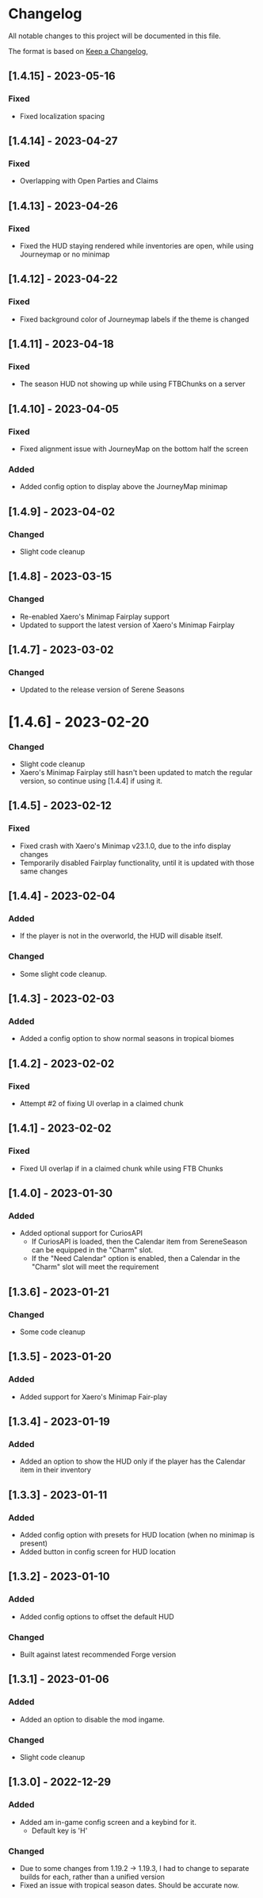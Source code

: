# Changelog

All notable changes to this project will be documented in this file.

The format is based on [Keep a Changelog](https://keepachangelog.com/en/1.0.0/),

## [1.4.15] - 2023-05-16

### Fixed

- Fixed localization spacing


## [1.4.14] - 2023-04-27

### Fixed

- Overlapping with Open Parties and Claims


## [1.4.13] - 2023-04-26

### Fixed

- Fixed the HUD staying rendered while inventories are open, while using Journeymap or no minimap


## [1.4.12] - 2023-04-22

### Fixed

- Fixed background color of Journeymap labels if the theme is changed


## [1.4.11] - 2023-04-18

### Fixed

- The season HUD not showing up while using FTBChunks on a server


## [1.4.10] - 2023-04-05

### Fixed

- Fixed alignment issue with JourneyMap on the bottom half the screen

### Added

- Added config option to display above the JourneyMap minimap


## [1.4.9] - 2023-04-02

### Changed

- Slight code cleanup


## [1.4.8] - 2023-03-15

### Changed

- Re-enabled Xaero's Minimap Fairplay support
- Updated to support the latest version of Xaero's Minimap Fairplay


## [1.4.7] - 2023-03-02

### Changed

- Updated to the release version of Serene Seasons

# [1.4.6] - 2023-02-20

### Changed

- Slight code cleanup
- Xaero's Minimap Fairplay still hasn't been updated to match the regular version, so continue using [1.4.4] if using it.


## [1.4.5] - 2023-02-12

### Fixed

- Fixed crash with Xaero's Minimap v23.1.0, due to the info display changes
- Temporarily disabled Fairplay functionality, until it is updated with those same changes


## [1.4.4] - 2023-02-04

### Added

- If the player is not in the overworld, the HUD will disable itself.

### Changed

- Some slight code cleanup.


## [1.4.3] - 2023-02-03

### Added

- Added a config option to show normal seasons in tropical biomes


## [1.4.2] - 2023-02-02

### Fixed

- Attempt #2 of fixing UI overlap in a claimed chunk


## [1.4.1] - 2023-02-02

### Fixed

- Fixed UI overlap if in a claimed chunk while using FTB Chunks


## [1.4.0] - 2023-01-30

### Added

- Added optional support for CuriosAPI
  - If CuriosAPI is loaded, then the Calendar item from SereneSeason can be equipped in the "Charm" slot.
  - If the "Need Calendar" option is enabled, then a Calendar in the "Charm" slot will meet the requirement

## [1.3.6] - 2023-01-21

### Changed
- Some code cleanup

## [1.3.5] - 2023-01-20

### Added

- Added support for Xaero's Minimap Fair-play

## [1.3.4] - 2023-01-19

### Added

- Added an option to show the HUD only if the player has the Calendar item in their inventory

## [1.3.3] - 2023-01-11

### Added

- Added config option with presets for HUD location (when no minimap is present)
- Added button in config screen for HUD location

## [1.3.2] - 2023-01-10

### Added

- Added config options to offset the default HUD

### Changed

- Built against latest recommended Forge version

## [1.3.1] - 2023-01-06

### Added

- Added an option to disable the mod ingame.


### Changed

- Slight code cleanup

## [1.3.0] - 2022-12-29

### Added

- Added am in-game config screen and a keybind for it.
  - Default key is 'H'


### Changed

- Due to some changes from 1.19.2 -> 1.19.3, I had to change to separate builds for each, rather than a unified version
- Fixed an issue with tropical season dates. Should be accurate now.